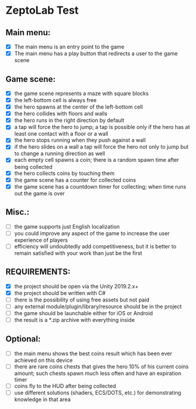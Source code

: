 # ZeptoLab Test
## Main menu:
- [x] The main menu is an entry point to the game
- [x] The main menu has a play button that redirects a user to the game scene
## Game scene:
- [x] the game scene represents a maze with square blocks
- [x] the left-bottom cell is always free
- [x] the hero spawns at the center of the left-bottom cell
- [x] the hero collides with floors and walls
- [x] the hero runs in the right direction by default
- [x] a tap will force the hero to jump; a tap is possible only if the hero has at least one contact with a floor or a wall
- [x] the hero stops running when they push against a wall
- [x] if the hero slides on a wall a tap will force the hero not only to jump but to change a running direction as well
- [x] each empty cell spawns a coin; there is a random spawn time after being collected
- [x] the hero collects coins by touching them
- [x] the game scene has a counter for collected coins
- [x] the game scene has a countdown timer for collecting; when time runs out the game is over
## Misc.:
- [ ] the game supports just English localization
- [ ] you could improve any aspect of the game to increase the user experience of players
- [ ] efficiency will undoubtedly add competitiveness, but it is better to remain satisfied with your work than just be the first
## REQUIREMENTS:
- [x] the project should be open via the Unity 2019.2.x+
- [x] the project should be written with C#
- [ ] there is the possibility of using free assets but not paid
- [ ] any external module/plugin/library/resource should be in the project
- [ ] the game should be launchable either for iOS or Android
- [ ] the result is a *.zip archive with everything inside

## Optional:
- [ ] the main menu shows the best coins result which has been ever achieved on this device
- [ ] there are rare coins chests that gives the hero 10% of his current coins amount; such chests spawn much less often and have an expiration timer
- [ ] coins fly to the HUD after being collected
- [ ] use different solutions (shaders, ECS/DOTS, etc.) for demonstrating knowledge in that area
